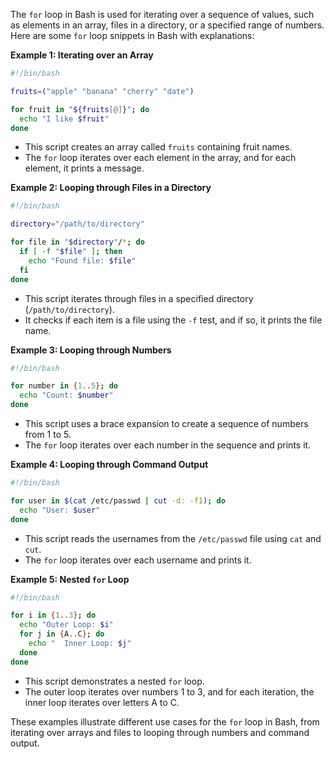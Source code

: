 The `for` loop in Bash is used for iterating over a sequence of values, such as elements in an array, files in a directory, or a specified range of numbers. Here are some `for` loop snippets in Bash with explanations:

**Example 1: Iterating over an Array**

```bash
#!/bin/bash

fruits=("apple" "banana" "cherry" "date")

for fruit in "${fruits[@]}"; do
  echo "I like $fruit"
done
```

- This script creates an array called `fruits` containing fruit names.
- The `for` loop iterates over each element in the array, and for each element, it prints a message.

**Example 2: Looping through Files in a Directory**

```bash
#!/bin/bash

directory="/path/to/directory"

for file in "$directory"/*; do
  if [ -f "$file" ]; then
    echo "Found file: $file"
  fi
done
```

- This script iterates through files in a specified directory (`/path/to/directory`).
- It checks if each item is a file using the `-f` test, and if so, it prints the file name.

**Example 3: Looping through Numbers**

```bash
#!/bin/bash

for number in {1..5}; do
  echo "Count: $number"
done
```

- This script uses a brace expansion to create a sequence of numbers from 1 to 5.
- The `for` loop iterates over each number in the sequence and prints it.

**Example 4: Looping through Command Output**

```bash
#!/bin/bash

for user in $(cat /etc/passwd | cut -d: -f1); do
  echo "User: $user"
done
```

- This script reads the usernames from the `/etc/passwd` file using `cat` and `cut`.
- The `for` loop iterates over each username and prints it.

**Example 5: Nested `for` Loop**

```bash
#!/bin/bash

for i in {1..3}; do
  echo "Outer Loop: $i"
  for j in {A..C}; do
    echo "  Inner Loop: $j"
  done
done
```

- This script demonstrates a nested `for` loop.
- The outer loop iterates over numbers 1 to 3, and for each iteration, the inner loop iterates over letters A to C.

These examples illustrate different use cases for the `for` loop in Bash, from iterating over arrays and files to looping through numbers and command output.
